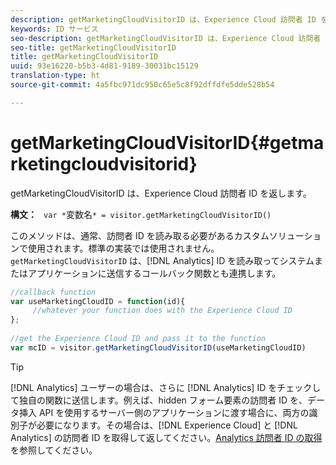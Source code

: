 ```yaml
---
description: getMarketingCloudVisitorID は、Experience Cloud 訪問者 ID を返します。
keywords: ID サービス
seo-description: getMarketingCloudVisitorID は、Experience Cloud 訪問者 ID を返します。
seo-title: getMarketingCloudVisitorID
title: getMarketingCloudVisitorID
uuid: 93e16220-b5b3-4d81-9189-30031bc15129
translation-type: ht
source-git-commit: 4a5fbc971dc950c65e5c8f92dffdfe5dde528b54

---
```



# getMarketingCloudVisitorID{#getmarketingcloudvisitorid}

getMarketingCloudVisitorID は、Experience Cloud 訪問者 ID を返します。

**構文：** ` var *`変数名`* = visitor.getMarketingCloudVisitorID()`

このメソッドは、通常、訪問者 ID を読み取る必要があるカスタムソリューションで使用されます。標準の実装では使用されません。`getMarketingCloudVisitorID` は、[!DNL Analytics] ID を読み取ってシステムまたはアプリケーションに送信するコールバック関数とも連携します。

```js
//callback function 
var useMarketingCloudID = function(id){ 
     //whatever your function does with the Experience Cloud ID 
}; 
 
//get the Experience Cloud ID and pass it to the function 
var mcID = visitor.getMarketingCloudVisitorID(useMarketingCloudID)
```

>[!TIP]
>
>[!DNL Analytics] ユーザーの場合は、さらに [!DNL Analytics] ID をチェックして独自の関数に送信します。例えば、hidden フォーム要素の訪問者 ID を、データ挿入 API を使用するサーバー側のアプリケーションに渡す場合に、両方の識別子が必要になります。その場合は、[!DNL Experience Cloud] と [!DNL Analytics] の訪問者 ID を取得して返してください。[Analytics 訪問者 ID の取得](../../library/get-set/getanalyticsvisitorid.md)を参照してください。

